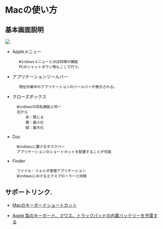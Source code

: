 # Macの使い方


## 基本画面説明

![](pics/Mac基本画面.png)

- Appleメニュー

		 Windowsメニューとほぼ同様の機能
		 PCのシャットダウン等もここで行う。
	
- アプリケーションツールバー
		
		 現在作業中のアプリケーションのツールバーが表示される。
		 
- クローズボックス
		
		Windowsの同名機能と同一
		左から
			赤：閉じる
			黄：最小化
			緑：最大化
			
- Doc

		Windowsに置けるタスクバー
		アプリケーションのショートカットを配置することが可能
		

- Finder

		ファイル・フォルダ管理アプリケーション
		Windowsにおけるエクスプローラーと同様


## サポートリンク.

- [Macのキーボードショートカット](https://support.apple.com/ja-jp/HT201236)

- [Apple 製のキーボード、マウス、トラックパッドの内蔵バッテリーを充電する](https://support.apple.com/ja-jp/HT205160)
